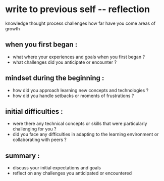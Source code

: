 # write to previous self -- reflection

knowledge
thought process
challenges
how far have you come
areas of growth

## when you first began :

- what where your experiences and goals when you first began ?
- what challenges did you anticipate or encounter ?

## mindset during the beginning :

- how did you approach learning new concepts and technologies ?
- how did you handle setbacks or moments of frustrations ?

## initial difficulties :

- were there any technical concepts or skills that were particularly
  challenging for you ?
- did you face any difficulties in adapting to the learning environment or
  collaborating with peers ?

## summary :

- discuss your initial expectations and goals
- reflect on any challenges you anticipated or encountered
